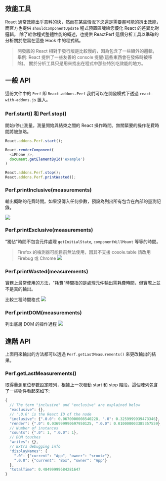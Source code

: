 ## 效能工具
React 通常效能出乎意料的快，然而在某些情況下您還是需要盡可能的擠出效能，而官方也提供 `shouldComponentUpdate` 程式預置區塊給您優化 React 的差異比對邏輯。
除了給你程式整體性能的概述，也提供 ReactPerf 這個分析工具以準確的分析關於您寫在這些 Hook 中的程式碼。

 > 開發版的 React 相對于發行版是比較慢的，因為包含了一些額外的邏輯，舉例: React 提供了一些友善的 console 提醒(這些東西會在發佈時被移除)。
   關於分析工具只是用來找出在程式中那些特別吃效能的地方。

## 一般 API
這份文件中的 `Perf` 即 `React.addons.Perf` 我們可以在開發模式下透過 `react-with-addons.js` 匯入。

### Perf.start() 和 Perf.stop()
開始/停止測量。測量開始與結束之間的 React 操作時間。無關緊要的操作花費時間將被忽略。

```js
React.addons.Perf.start();

React.renderComponent(
  <iPhone />,
  document.getElementById('example')
)

React.addons.Perf.stop();
React.addons.Perf.printWasted();
```

### Perf.printInclusive(measurements)
輸出概略的花費時間。如果沒傳入任何參數，預設為列出所有包含在內部的量測記錄。

![](http://i.imgur.com/iqto1PI.png)

### Perf.printExclusive(measurements)
"獨佔"時間不包含元件處理 `getInitialState`, `componentWillMount` 等等的時間。

> Firefox 的檢測器可能目前無法使用，因其不支援 cosole.table 請改用 Firebug 或 Chrome
![](http://i.imgur.com/AVpr1n5.png)

### Perf.printWasted(measurements)
實務上最常使用的方法，"耗費"時間指的是處理元件輸出需耗費時間，但實際上並不是真的輸出。

比較三種時間格式
![](http://i.imgur.com/1mqb5Kg.png)


### Perf.printDOM(measurements)
列出底層 DOM 的操作過程
![](http://facebook.github.io/react/img/docs/perf-dom.png)

## 進階 API
上面用來輸出的方法都可以透過 `Perf.getLastMeasurements()` 來更改輸出的結果。

### Perf.getLastMeasurements()
取得量測單位參數設定陣列，根據上一次發動 start 和 stop 階段，這個陣列包含了一些物件看起來如下:
```js
{
  // The term "inclusive" and "exclusive" are explained below
  "exclusive": {},
  // '.0.0' is the React ID of the node
  "inclusive": {".0.0": 0.0670000008540228, ".0": 0.3259999939473346},
  "render": {".0": 0.036999990697950125, ".0.0": 0.010000003385357559},
  // Number of instances
  "counts": {".0": 1, ".0.0": 1},
  // DOM touches
  "writes": {},
  // Extra debugging info
  "displayNames": {
    ".0": {"current": "App", "owner": "<root>"},
    ".0.0": {"current": "Box", "owner": "App"}
  },
  "totalTime": 0.48499999684281647
}
```
